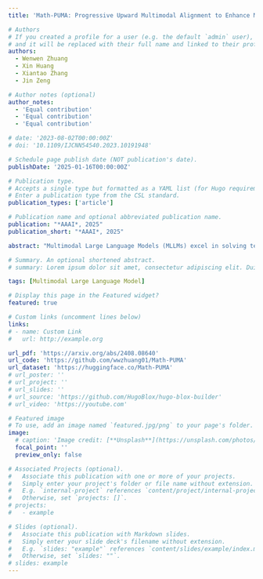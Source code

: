 ```yaml
---
title: 'Math-PUMA: Progressive Upward Multimodal Alignment to Enhance Mathematical Reasoning'

# Authors
# If you created a profile for a user (e.g. the default `admin` user), write the username (folder name) here
# and it will be replaced with their full name and linked to their profile.
authors:
  - Wenwen Zhuang
  - Xin Huang
  - Xiantao Zhang
  - Jin Zeng

# Author notes (optional)
author_notes:
  - 'Equal contribution'
  - 'Equal contribution'
  - 'Equal contribution'

# date: '2023-08-02T00:00:00Z'
# doi: '10.1109/IJCNN54540.2023.10191948'

# Schedule page publish date (NOT publication's date).
publishDate: '2025-01-16T00:00:00Z'

# Publication type.
# Accepts a single type but formatted as a YAML list (for Hugo requirements).
# Enter a publication type from the CSL standard.
publication_types: ['article']

# Publication name and optional abbreviated publication name.
publication: "*AAAI*, 2025"
publication_short: "*AAAI*, 2025"

abstract: "Multimodal Large Language Models (MLLMs) excel in solving text-based mathematical problems, but they struggle with mathematical diagrams since they are primarily trained on natural scene images. For humans, visual aids generally enhance problem-solving, but MLLMs perform worse as information shifts from textual to visual modality. This decline is mainly due to their shortcomings in aligning images and text. To tackle aforementioned challenges, we propose Math-PUMA, a methodology focused on Progressive Upward Multimodal Alignment. This approach is designed to improve the mathematical reasoning skills of MLLMs through a three-stage training process, with the second stage being the critical alignment stage. We first enhance the language model's mathematical reasoning capabilities with extensive set of textual mathematical problems. We then construct a multimodal dataset with varying degrees of textual and visual information, creating data pairs by presenting each problem in at least two forms. By leveraging the Kullback-Leibler (KL) divergence of next-token prediction distributions to align visual and textual modalities, consistent problem-solving abilities are ensured. Finally, we utilize multimodal instruction tuning for MLLMs with high-quality multimodal data. Experimental results on multiple mathematical reasoning benchmarks demonstrate that the MLLMs trained with Math-PUMA surpass most open-source MLLMs. Our approach effectively narrows the performance gap for problems presented in different modalities."

# Summary. An optional shortened abstract.
# summary: Lorem ipsum dolor sit amet, consectetur adipiscing elit. Duis posuere tellus ac convallis placerat. Proin tincidunt magna sed ex sollicitudin condimentum.

tags: [Multimodal Large Language Model]

# Display this page in the Featured widget?
featured: true

# Custom links (uncomment lines below)
links:
# - name: Custom Link
#   url: http://example.org

url_pdf: 'https://arxiv.org/abs/2408.08640'
url_code: 'https://github.com/wwzhuang01/Math-PUMA'
url_dataset: 'https://huggingface.co/Math-PUMA'
# url_poster: ''
# url_project: ''
# url_slides: ''
# url_source: 'https://github.com/HugoBlox/hugo-blox-builder'
# url_video: 'https://youtube.com'

# Featured image
# To use, add an image named `featured.jpg/png` to your page's folder.
image:
  # caption: 'Image credit: [**Unsplash**](https://unsplash.com/photos/pLCdAaMFLTE)'
  focal_point: ''
  preview_only: false

# Associated Projects (optional).
#   Associate this publication with one or more of your projects.
#   Simply enter your project's folder or file name without extension.
#   E.g. `internal-project` references `content/project/internal-project/index.md`.
#   Otherwise, set `projects: []`.
# projects:
#   - example

# Slides (optional).
#   Associate this publication with Markdown slides.
#   Simply enter your slide deck's filename without extension.
#   E.g. `slides: "example"` references `content/slides/example/index.md`.
#   Otherwise, set `slides: ""`.
# slides: example
---
```


<!-- {{% callout note %}}
Click the _Cite_ button above to demo the feature to enable visitors to import publication metadata into their reference management software.
{{% /callout %}}

{{% callout note %}}
Create your slides in Markdown - click the _Slides_ button to check out the example.
{{% /callout %}}

Add the publication's **full text** or **supplementary notes** here. You can use rich formatting such as including [code, math, and images](https://docs.hugoblox.com/content/writing-markdown-latex/). -->
